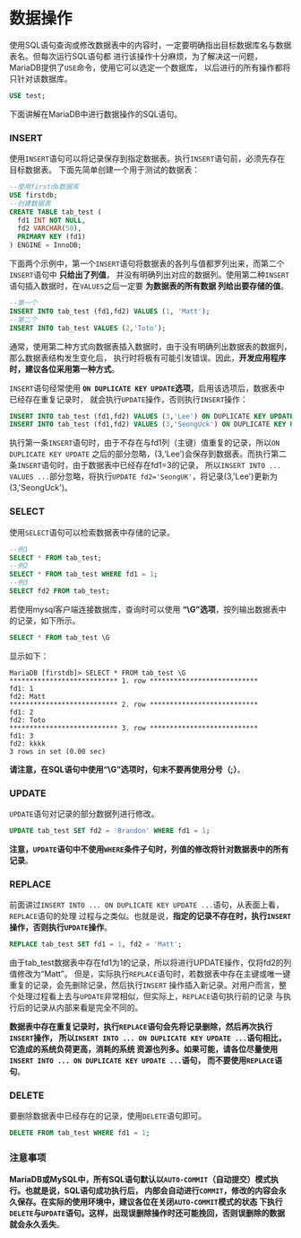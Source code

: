 数据操作
=============================================
使用SQL语句查询或修改数据表中的内容时，一定要明确指出目标数据库名与数据表名。但每次运行SQL语句都
进行该操作十分麻烦，为了解决这一问题，MariaDB提供了`USE`命令，使用它可以选定一个数据库，
以后进行的所有操作都将只针对该数据库。
```sql
USE test;
```
下面讲解在MariaDB中进行数据操作的SQL语句。

### INSERT
使用`INSERT`语句可以将记录保存到指定数据表。执行`INSERT`语句前，必须先存在目标数据表。
下面先简单创建一个用于测试的数据表：
```sql
--使用firstdb数据库
USE firstdb;
--创建数据表
CREATE TABLE tab_test (
  fd1 INT NOT NULL,
  fd2 VARCHAR(50),
  PRIMARY KEY (fd1)
) ENGINE = InnoDB;
```
下面两个示例中，第一个`INSERT`语句将数据表的各列与值都罗列出来，而第二个`INSERT`语句中 **只给出了列值**，
并没有明确列出对应的数据列。使用第二种`INSERT`语句插入数据时，在`VALUES`之后一定要 **为数据表的所有数据
列给出要存储的值**。
```sql
--第一个
INSERT INTO tab_test (fd1,fd2) VALUES (1, 'Matt');
--第二个
INSERT INTO tab_test VALUES (2,'Toto');
```
通常，使用第二种方式向数据表插入数据时，由于没有明确列出数据表的数据列，那么数据表结构发生变化后，
执行时将极有可能引发错误。因此，**开发应用程序时，建议各位采用第一种方式**。

`INSERT`语句经常使用 **`ON DUPLICATE KEY UPDATE`选项**，启用该选项后，数据表中已经存在重复记录时，
就会执行`UPDATE`操作，否则执行`INSERT`操作：
```sql
INSERT INTO tab_test (fd1,fd2) VALUES (3,'Lee') ON DUPLICATE KEY UPDATE fd2 = 'Lee';
INSERT INTO tab_test (fd1,fd2) VALUES (3,'SeongUck') ON DUPLICATE KEY UPDATE fd2 = 'SeongUck';
```
执行第一条`INSERT`语句时，由于不存在与fd1列（主键）值重复的记录，所以`ON DUPLICATE KEY UPDATE`
之后的部分忽略，(3,‘Lee’)会保存到数据表。而执行第二条`INSERT`语句时，由于数据表中已经存在fd1=3的记录，
所以`INSERT INTO ... VALUES ...`部分忽略，将执行`UPDATE fd2='SeongUK'`，将记录(3,'Lee')更新为(3,'SeongUck')。

### SELECT
使用`SELECT`语句可以检索数据表中存储的记录。
```sql
--例1
SELECT * FROM tab_test;
--例2
SELECT * FROM tab_test WHERE fd1 = 1;
--例3
SELECT fd2 FROM tab_test;
```
若使用mysql客户端连接数据库，查询时可以使用 **“\G”选项**，按列输出数据表中的记录，如下所示。
```sql
SELECT * FROM tab_test \G
```
显示如下：
```
MariaDB [firstdb]> SELECT * FROM tab_test \G
*************************** 1. row ***************************
fd1: 1
fd2: Matt
*************************** 2. row ***************************
fd1: 2
fd2: Toto
*************************** 3. row ***************************
fd1: 3
fd2: kkkk
3 rows in set (0.00 sec)
```
**请注意，在SQL语句中使用“\G”选项时，句末不要再使用分号（;）**。

### UPDATE
`UPDATE`语句对记录的部分数据列进行修改。
```sql
UPDATE tab_test SET fd2 = 'Brandon' WHERE fd1 = 1;
```
**注意，`UPDATE`语句中不使用`WHERE`条件子句时，列值的修改将针对数据表中的所有记录**。

### REPLACE
前面讲过`INSERT INTO ... ON DUPLICATE KEY UPDATE ...`语句，从表面上看，`REPLACE`语句的处理
过程与之类似。也就是说，**指定的记录不存在时，执行`INSERT`操作，否则执行`UPDATE`操作**。
```sql
REPLACE tab_test SET fd1 = 1, fd2 = 'Matt';
```
由于tab_test数据表中存在fd1为1的记录，所以将进行UPDATE操作，仅将fd2的列值修改为“Matt”。
但是，实际执行`REPLACE`语句时，若数据表中存在主键或唯一键重复的记录，会先删除记录，然后执行`INSERT`
操作插入新记录。对用户而言，整个处理过程看上去与`UPDATE`非常相似，但实际上，`REPLACE`语句执行前的记录
与执行后的记录从内部来看是完全不同的。

**数据表中存在重复记录时，执行`REPLACE`语句会先将记录删除，然后再次执行`INSERT`操作，
所以`INSERT INTO ... ON DUPLICATE KEY UPDATE ...`语句相比，它造成的系统负荷更高，消耗的系统
资源也列多。如果可能，请各位尽量使用`INSERT INTO ... ON DUPLICATE KEY UPDATE ...`语句，
而不要使用`REPLACE`语句**。

### DELETE
要删除数据表中已经存在的记录，使用`DELETE`语句即可。
```sql
DELETE FROM tab_test WHERE fd1 = 1;
```

### 注意事项
**MariaDB或MySQL中，所有SQL语句默认以`AUTO-COMMIT`（自动提交）模式执行。也就是说，SQL语句成功执行后，
内部会自动进行`COMMIT`，修改的内容会永久保存。在实际的使用环境中，建议各位在关闭`AUTO-COMMIT`模式的状态
下执行`DELETE`与`UPDATE`语句。这样，出现误删除操作时还可能挽回，否则误删除的数据就会永久丢失**。
